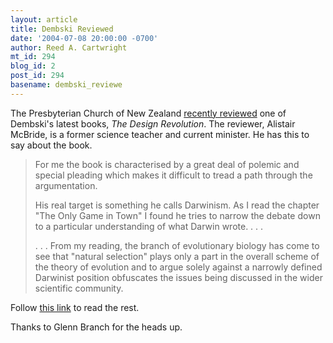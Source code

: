 ```yaml
---
layout: article
title: Dembski Reviewed
date: '2004-07-08 20:00:00 -0700'
author: Reed A. Cartwright
mt_id: 294
blog_id: 2
post_id: 294
basename: dembski_reviewe
---
```

The Presbyterian Church of New Zealand [recently reviewed](http://www.presbyterian.org.nz/2415.0.html) one of Dembski's latest books,  _The Design Revolution_.  The reviewer, Alistair McBride, is a former science teacher and current minister.  He has this to say about the book.

> For me the book is characterised by a great deal of polemic and special pleading which makes it difficult to tread a path through the argumentation.
> 
> His real target is something he calls Darwinism. As I read the chapter "The Only Game in Town" I found he tries to narrow the debate down to a particular understanding of what Darwin wrote. . . .
> 
> . . . From my reading, the branch of evolutionary biology has come to see that "natural selection" plays only a part in the overall scheme of the theory of evolution and to argue solely against a narrowly defined Darwinist position obfuscates the issues being discussed in the wider scientific community. 

Follow [this link](http://www.presbyterian.org.nz/2415.0.html) to read the rest.

Thanks to Glenn Branch for the heads up.

